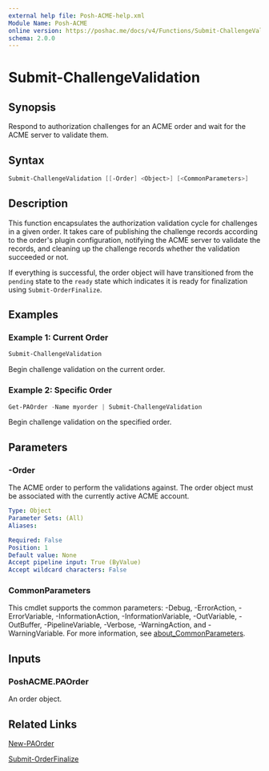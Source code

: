 ```yaml
---
external help file: Posh-ACME-help.xml
Module Name: Posh-ACME
online version: https://poshac.me/docs/v4/Functions/Submit-ChallengeValidation/
schema: 2.0.0
---
```


# Submit-ChallengeValidation

## Synopsis

Respond to authorization challenges for an ACME order and wait for the ACME server to validate them.

## Syntax

```powershell
Submit-ChallengeValidation [[-Order] <Object>] [<CommonParameters>]
```

## Description

This function encapsulates the authorization validation cycle for challenges in a given order. It takes care of publishing the challenge records according to the order's plugin configuration, notifying the ACME server to validate the records, and cleaning up the challenge records whether the validation succeeded or not.

If everything is successful, the order object will have transitioned from the `pending` state to the `ready` state which indicates it is ready for finalization using `Submit-OrderFinalize`.

## Examples

### Example 1: Current Order

```powershell
Submit-ChallengeValidation
```

Begin challenge validation on the current order.

### Example 2: Specific Order

```powershell
Get-PAOrder -Name myorder | Submit-ChallengeValidation
```

Begin challenge validation on the specified order.

## Parameters

### -Order
The ACME order to perform the validations against.
The order object must be associated with the currently active ACME account.

```yaml
Type: Object
Parameter Sets: (All)
Aliases:

Required: False
Position: 1
Default value: None
Accept pipeline input: True (ByValue)
Accept wildcard characters: False
```

### CommonParameters

This cmdlet supports the common parameters: -Debug, -ErrorAction, -ErrorVariable, -InformationAction, -InformationVariable, -OutVariable, -OutBuffer, -PipelineVariable, -Verbose, -WarningAction, and -WarningVariable. For more information, see [about_CommonParameters](http://go.microsoft.com/fwlink/?LinkID=113216).

## Inputs

### PoshACME.PAOrder
An order object.

## Related Links

[New-PAOrder](New-PAOrder.md)

[Submit-OrderFinalize](Submit-OrderFinalize.md)
